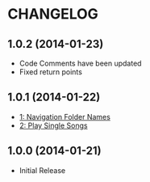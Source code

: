 # CHANGELOG

## 1.0.2 (2014-01-23)

- Code Comments have been updated
- Fixed return points

## 1.0.1 (2014-01-22)

- [1: Navigation Folder Names](https://github.com/diemuzi/mp3/issues/1)
- [2: Play Single Songs](https://github.com/diemuzi/mp3/issues/2)

## 1.0.0 (2014-01-21)

- Initial Release

